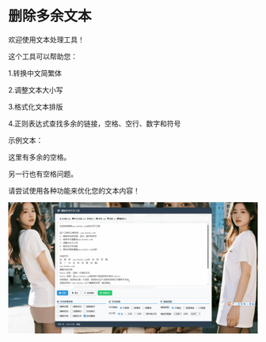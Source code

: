# 删除多余文本

欢迎使用文本处理工具！

这个工具可以帮助您：

1.转换中文简繁体

2.调整文本大小写

3.格式化文本排版

4.正则表达式查找多余的链接，空格、空行、数字和符号

示例文本：

这里有多余的空格。

另一行也有空格问题。

请尝试使用各种功能来优化您的文本内容！

![GIF](/scwb.gif) 
